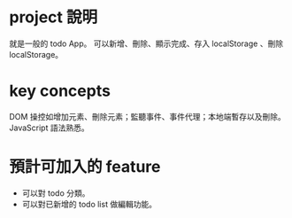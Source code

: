 # project 說明
就是一般的 todo App。
可以新增、刪除、顯示完成、存入 localStorage 、刪除 localStorage。

# key concepts
DOM 操控如增加元素、刪除元素；監聽事件、事件代理；本地端暫存以及刪除。
JavaScript 語法熟悉。

# 預計可加入的 feature
- 可以對 todo 分類。
- 可以對已新增的 todo list 做編輯功能。